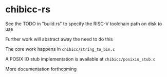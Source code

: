 # chibicc-rs

See the TODO in "build.rs" to specify the RISC-V toolchain path on disk to use

Further work will abstract away the need to do this

The core work happens in `chibicc/string_to_bin.c`

A POSIX IO stub implementation is available at `chibicc/posixio_stub.c`

More documentation forthcoming

